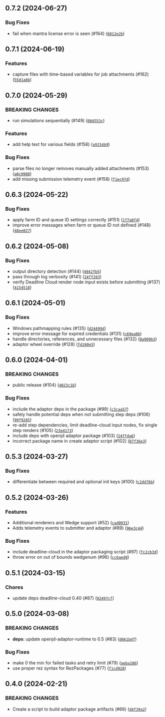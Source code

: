 ## 0.7.2 (2024-06-27)



### Bug Fixes
* fail when mantra license error is seen (#164) ([`6012e2b`](https://github.com/aws-deadline/deadline-cloud-for-houdini/commit/6012e2b2859abf9f08db702022e571e7d9a35d36))

## 0.7.1 (2024-06-19)


### Features
* capture files with time-based variables for job attachments (#162) ([`55d1a6b`](https://github.com/aws-deadline/deadline-cloud-for-houdini/commit/55d1a6b9b991f4f648e1eaf135b3f15ea55e514f))


## 0.7.0 (2024-05-29)

### BREAKING CHANGES
* run simulations sequentially (#149) ([`084553c`](https://github.com/aws-deadline/deadline-cloud-for-houdini/commit/084553c5ab74921e6a33715540066ebeca4ac8f4))

### Features
* add help text for various fields (#156) ([`a9154b9`](https://github.com/aws-deadline/deadline-cloud-for-houdini/commit/a9154b9d19a358b9bed47f52e757a74c91eadd00))

### Bug Fixes
* parse files no longer removes manually added attachments (#153) ([`a0c0988`](https://github.com/aws-deadline/deadline-cloud-for-houdini/commit/a0c0988b2e9321edf92e4559aa9df7ed08682e6e))
* add missing submission telemetry event (#158) ([`f1ec97d`](https://github.com/aws-deadline/deadline-cloud-for-houdini/commit/f1ec97d16312fbb950308ae3b5d0a88b4e98b36e))

## 0.6.3 (2024-05-22)



### Bug Fixes
* apply farm ID and queue ID settings correctly (#151) ([`1f7a8f4`](https://github.com/aws-deadline/deadline-cloud-for-houdini/commit/1f7a8f44bd357223247c928a3da9903d213d221c))
* improve error messages when farm or queue ID not defined (#148) ([`48ee027`](https://github.com/aws-deadline/deadline-cloud-for-houdini/commit/48ee027b1e7a2b3a81735a0205ffcd97ac37305e))

## 0.6.2 (2024-05-08)



### Bug Fixes
* output directory detection (#144) ([`4042fb5`](https://github.com/aws-deadline/deadline-cloud-for-houdini/commit/4042fb517862c650d206b89072cb80fee3fb7308))
* pass through log verbosity (#141) ([`24ff283`](https://github.com/aws-deadline/deadline-cloud-for-houdini/commit/24ff2833e01e4ba85e5bffd255bc6fcaf0644e85))
* verify Deadline Cloud render node input exists before submitting (#137) ([`4154518`](https://github.com/aws-deadline/deadline-cloud-for-houdini/commit/415451872c531b3f69849378d716c9c191c07b8c))

## 0.6.1 (2024-05-01)



### Bug Fixes
* Windows pathmapping rules (#135) ([`d24499d`](https://github.com/aws-deadline/deadline-cloud-for-houdini/commit/d24499d503846b6c63c786aa1a4c80890108d03e))
* improve error message for expired credentials (#131) ([`c69ea0b`](https://github.com/aws-deadline/deadline-cloud-for-houdini/commit/c69ea0bdb40190d286d4e36ccfefc5efb0f1fafd))
* handle directories, references, and unnecessary files (#132) ([`0a909b3`](https://github.com/aws-deadline/deadline-cloud-for-houdini/commit/0a909b3485966eb177a9088fb5342dcc880db474))
* adaptor wheel override (#128) ([`f4260e5`](https://github.com/aws-deadline/deadline-cloud-for-houdini/commit/f4260e5aff9005422d741421178d737a811ca662))

## 0.6.0 (2024-04-01)

### BREAKING CHANGES
* public release (#104) ([`4023c1b`](https://github.com/aws-deadline/deadline-cloud-for-houdini/commit/4023c1b629d171b8d435d009c60fe5d85b75e9dc))


### Bug Fixes
* include the adaptor deps in the package (#99) ([`c3caa57`](https://github.com/aws-deadline/deadline-cloud-for-houdini/commit/c3caa5766310bb49ac87190c24be049829609579))
* safely handle potential deps when not submitting step deps (#106) ([`99f9285`](https://github.com/aws-deadline/deadline-cloud-for-houdini/commit/99f9285968dbbee1ddf946ddfa503192212b6bec))
* re-add step dependencies, limit deadline-cloud input nodes, fix single step renders (#105) ([`23e4173`](https://github.com/aws-deadline/deadline-cloud-for-houdini/commit/23e4173e730cbe58e2e812b5653e3567685ab8b4))
* include deps with openjd adaptor package (#103) ([`24ffda6`](https://github.com/aws-deadline/deadline-cloud-for-houdini/commit/24ffda6c280014584e72e3572e10ba62a10e1b63))
* incorrect package name in create adaptor script (#102) ([`87f36e3`](https://github.com/aws-deadline/deadline-cloud-for-houdini/commit/87f36e3d9e1c10c86068b6d3ffee4b47091fc0b6))

## 0.5.3 (2024-03-27)



### Bug Fixes
* differentiate between required and optional init keys (#100) ([`c2dd76b`](https://github.com/aws-deadline/deadline-cloud-for-houdini/commit/c2dd76b34be516c0781a370c97e2d353d0f9b7f5))

## 0.5.2 (2024-03-26)


### Features
* Additional renderers and Wedge support (#52) ([`cad0931`](https://github.com/aws-deadline/deadline-cloud-for-houdini/commit/cad0931c60b1bc42117ed8d1c3233925ecd42e26))
* Adds telemetry events to submitter and adaptor (#89) ([`96e3c44`](https://github.com/aws-deadline/deadline-cloud-for-houdini/commit/96e3c44e85bda47dfb59fae9580485e1592316c0))

### Bug Fixes
* include deadline-cloud in the adaptor packaging script (#97) ([`fc2cb3d`](https://github.com/aws-deadline/deadline-cloud-for-houdini/commit/fc2cb3d619126fb9ca291ec090fa297b773fe558))
* throw error on out of bounds wedgenum (#96) ([`cc6aed9`](https://github.com/aws-deadline/deadline-cloud-for-houdini/commit/cc6aed9a16a1a4152ed625738d351d20a5fbf885))

## 0.5.1 (2024-03-15)

### Chores
* update deps deadline-cloud 0.40 (#87) ([`92497cf`](https://github.com/aws-deadline/deadline-cloud-for-houdini/commit/92497cf0f3d116249f0c126bbbe30902286dd0b1))

## 0.5.0 (2024-03-08)

### BREAKING CHANGES
* **deps**: update openjd-adaptor-runtime to 0.5 (#83) ([`d661bdf`](https://github.com/aws-deadline/deadline-cloud-for-houdini/commit/d661bdfd993733fdf401a3ffe34c23ba7dc8ca19))


### Bug Fixes
* make 0 the min for failed tasks and retry limit (#79) ([`aeba186`](https://github.com/aws-deadline/deadline-cloud-for-houdini/commit/aeba18620d7f3ac8ba4c177de547f6ace5856b9a))
* use proper rez syntax for RezPackages (#77) ([`f1cd928`](https://github.com/aws-deadline/deadline-cloud-for-houdini/commit/f1cd9287e910d7e47adaff04b782312a36a561be))

## 0.4.0 (2024-02-21)

### BREAKING CHANGES
* Create a script to build adaptor package artifacts (#66) ([`d4f39a2`](https://github.com/aws-deadline/deadline-cloud-for-houdini/commit/d4f39a2e4bc959e5edb326d42c87e81bdfb6bfa4))



